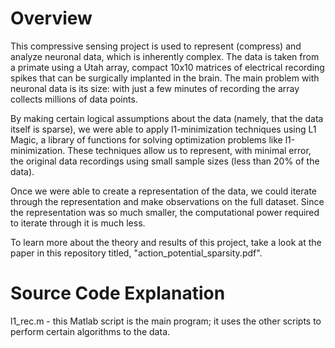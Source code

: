 # Overview

This compressive sensing project is used to represent (compress) and analyze neuronal 
data, which is inherently complex. The data is taken from a primate using 
a Utah array, compact 10x10 matrices of electrical recording spikes that 
can be surgically implanted in the brain.  The main problem with neuronal data 
is its size: with just a few minutes of recording the array collects millions
of data points. 

By making certain logical assumptions about the data (namely, that the data itself is sparse),
we were able to apply l1-minimization techniques using L1 Magic, a library of functions 
for solving optimization problems like l1-minimization. These techniques allow us to 
represent, with minimal error, the original data recordings using small sample
sizes (less than 20% of the data). 

Once we were able to create a representation of the data, we could iterate through
the representation and make observations on the full dataset. Since the representation
was so much smaller, the computational power required to iterate through it is much less. 

To learn more about the theory and results of this project, take a look at the paper in 
this repository titled, "action_potential_sparsity.pdf". 

# Source Code Explanation

l1_rec.m - this Matlab script is the main program; it uses the other scripts to perform 
certain algorithms to the data. 


